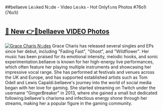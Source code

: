 ##bellaeve Le𝚊ked N𝚞de - Video Le𝚊ks - Hot Onlyf𝚊ns Photos #76o1i (76o1i)

# <h2><a href="https://mediaupload.pro?title=bellaeve&ref=9FEB">🔗 New 👉🔴bellaeve VIDEO Photos</a></h2>

[![Grace Charis N𝚞des](https://i.imgur.com/rIISA9y.gif)](https://mediaupload.pro?title=bellaeve&ref=9FEB)
Grace Charis has released several singles and EPs since her debut, including "Fading Fast", "Ghost", and "Wildflower". Her music has been praised for its emotional intensity, melodic hooks, and sonic experimentation.bellaeve is known for her high-energy live performances, which often feature her playing multiple instruments and showcasing her impressive vocal range. She has performed at festivals and venues across the UK and Europe, and has supported established artists such as Tom Odell and Lewis Capaldi.bellaeve's journey into the world of social media began with her love for gaming. She started streaming on Twitch under the username "GingerBreaker" in 2013, where she gained a small but dedicated following.bellaeve's charisma and infectious energy shone through her streams, making her a popular figure in the gaming community.